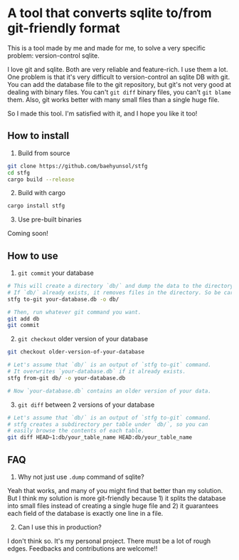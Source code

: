 # A tool that converts sqlite to/from git-friendly format

This is a tool made by me and made for me, to solve a very specific problem: version-control sqlite.

I love git and sqlite. Both are very reliable and feature-rich. I use them a lot. One problem is that it's very difficult to version-control an sqlite DB with git. You can add the database file to the git repository, but git's not very good at dealing with binary files. You can't `git diff` binary files, you can't `git blame` them. Also, git works better with many small files than a single huge file.

So I made this tool. I'm satisfied with it, and I hope you like it too!

## How to install

1. Build from source

```sh
git clone https://github.com/baehyunsol/stfg
cd stfg
cargo build --release
```

2. Build with cargo

```sh
cargo install stfg
```

3. Use pre-built binaries

Coming soon!

## How to use

1. `git commit` your database

```sh
# This will create a directory `db/` and dump the data to the directory.
# If `db/` already exists, it removes files in the directory. So be careful!
stfg to-git your-database.db -o db/

# Then, run whatever git command you want.
git add db
git commit
```

2. `git checkout` older version of your database

```sh
git checkout older-version-of-your-database

# Let's assume that `db/` is an output of `stfg to-git` command.
# It overwrites `your-database.db` if it already exists.
stfg from-git db/ -o your-database.db

# Now `your-database.db` contains an older version of your data.
```

3. `git diff` between 2 versions of your database

```sh
# Let's assume that `db/` is an output of `stfg to-git` command.
# stfg creates a subdirectory per table under `db/`, so you can
# easily browse the contents of each table.
git diff HEAD~1:db/your_table_name HEAD:db/your_table_name
```

## FAQ

1. Why not just use `.dump` command of sqlite?

Yeah that works, and many of you might find that better than my solution. But I think my solution is more git-friendly because 1) it splits the database into small files instead of creating a single huge file and 2) it guarantees each field of the database is exactly one line in a file.

2. Can I use this in production?

I don't think so. It's my personal project. There must be a lot of rough edges. Feedbacks and contributions are welcome!!
